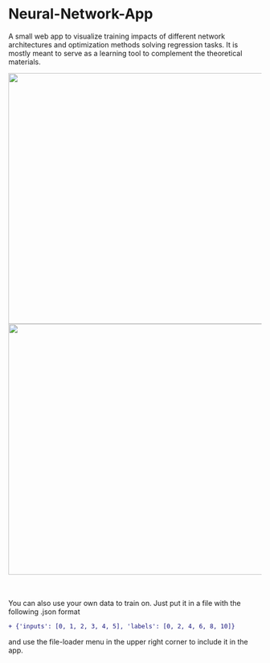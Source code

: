 # Neural-Network-App
A small web app to visualize training impacts of different network architectures and optimization methods solving regression tasks. It is mostly meant to serve as a learning tool to complement the theoretical materials.
<p float="center">
  <img src="https://github.com/neswolf/Neural-Network-App/blob/master/static/Images/appPicsHome.png" width="800" height="500" />
  <img src="https://github.com/neswolf/Neural-Network-App/blob/master/static/Images/appPicsNet.png" width="800" height="500"/>
</p>

<br><br>
You can also use your own data to train on. Just put it in a file with the following .json format

```diff
+ {'inputs': [0, 1, 2, 3, 4, 5], 'labels': [0, 2, 4, 6, 8, 10]}
```

and use the file-loader menu in the upper right corner to include it in the app. 
